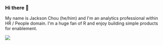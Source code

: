### Hi there 👋

My name is Jackson Chou (he/him) and I'm an analytics professional within HR / People domain.  I'm a huge fan of R and enjoy building simple products for enablement.


<a href="https://www.linkedin.com/in/jacksonchou/"><img src="https://img.shields.io/badge/LinkedIn-0077B5?style=for-the-badge&logo=linkedin&logoColor=white" />

<!--
**JacksonChou/JacksonChou** is a ✨ _special_ ✨ repository because its `README.md` (this file) appears on your GitHub profile.

Here are some ideas to get you started:

- 🔭 I’m currently working on ...
- 🌱 I’m currently learning ...
- 👯 I’m looking to collaborate on ...
- 🤔 I’m looking for help with ...
- 💬 Ask me about ...
- 📫 How to reach me: ...
- 😄 Pronouns: ...
- ⚡ Fun fact: ...
-->
